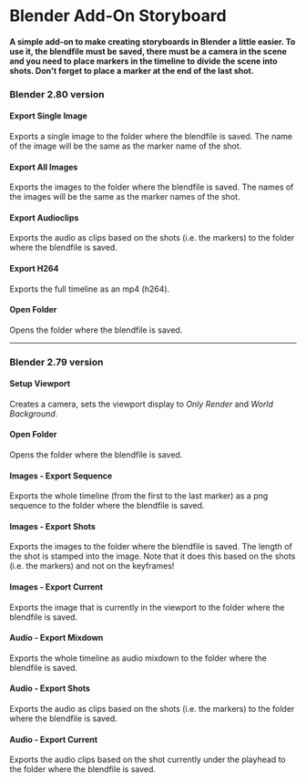 # Blender Add-On Storyboard

#### A simple add-on to make creating storyboards in Blender a little easier. To use it, the blendfile must be saved, there must be a camera in the scene and you need to place markers in the timeline to divide the scene into shots. Don't forget to place a marker at the end of the last shot.

### Blender 2.80 version

#### Export Single Image
Exports a single image to the folder where the blendfile is saved. 
The name of the image will be the same as the marker name of the shot.

#### Export All Images
Exports the images to the folder where the blendfile is saved. 
The names of the images will be the same as the marker names of the shot.

#### Export Audioclips
Exports the audio as clips based on the shots (i.e. the markers) to the folder where the blendfile is saved.

#### Export H264
Exports the full timeline as an mp4 (h264).

#### Open Folder
Opens the folder where the blendfile is saved.

---

### Blender 2.79 version

#### Setup Viewport
Creates a camera, sets the viewport display to *Only Render* and *World Background*.

#### Open Folder
Opens the folder where the blendfile is saved.

#### Images - Export Sequence
Exports the whole timeline (from the first to the last marker) as a png sequence to the folder where the blendfile is saved.

#### Images - Export Shots
Exports the images to the folder where the blendfile is saved. The length of the shot is stamped into the image.
Note that it does this based on the shots (i.e. the markers) and not on the keyframes!

#### Images - Export Current
Exports the image that is currently in the viewport to the folder where the blendfile is saved. 

#### Audio - Export Mixdown
Exports the whole timeline as audio mixdown to the folder where the blendfile is saved.

#### Audio - Export Shots
Exports the audio as clips based on the shots (i.e. the markers) to the folder where the blendfile is saved.

#### Audio - Export Current
Exports the audio clips based on the shot currently under the playhead to the folder where the blendfile is saved.
